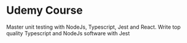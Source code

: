 # Udemy Course
Master unit testing with NodeJs, Typescript, Jest and React. Write top quality Typescript and NodeJs software with Jest
